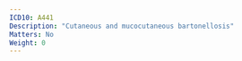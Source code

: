 ```yaml
---
ICD10: A441
Description: "Cutaneous and mucocutaneous bartonellosis"
Matters: No
Weight: 0
---
```


